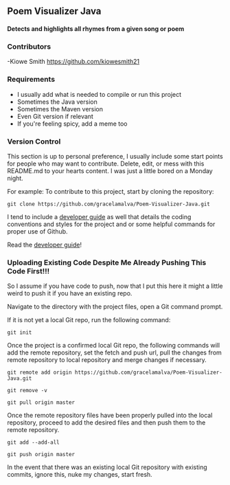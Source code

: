 <h2>Poem Visualizer Java</h2>
<h4>Detects and highlights all rhymes from a given song or poem</h5>

<h3>Contributors</h3>

-Kiowe Smith https://github.com/kiowesmith21

<h3>Requirements</h3>

- I usually add what is needed to compile or run this project
- Sometimes the Java version
- Sometimes the Maven version
- Even Git version if relevant
- If you're feeling spicy, add a meme too

<h3>Version Control</h3>

This section is up to personal preference, I usually include some start points for people who may want to contribute. Delete, edit, or mess with this README.md to your hearts content. I was just a little bored on a Monday night.

For example: To contribute to this project, start by cloning the repository:

```git
git clone https://github.com/gracelamalva/Poem-Visualizer-Java.git
```

I tend to include a [developer guide](DEVELOPER.md) as well that details the coding conventions and styles for the project and or some helpful commands for proper use of Github.

Read the [developer guide](DEVELOPER.md)!

<h3>Uploading Existing Code Despite Me Already Pushing This Code First!!!</h3>

So I assume if you have code to push, now that I put this here it might a little weird to push it if you have an existing repo.

Navigate to the directory with the project files, open a Git command prompt.

If it is not yet a local Git repo, run the following command:

```git
git init
```

Once the project is a confirmed local Git repo, the following commands will add the remote repository, set the fetch and push url, pull the changes from remote repository to local repository and merge changes if necessary.

```git
git remote add origin https://github.com/gracelamalva/Poem-Visualizer-Java.git

git remove -v

git pull origin master
```

Once the remote repository files have been properly pulled into the local repository, proceed to add the desired files and then push them to the remote repository.

```git
git add --add-all

git push origin master
```

In the event that there was an existing local Git repository with existing commits, ignore this, nuke my changes, start fresh.
